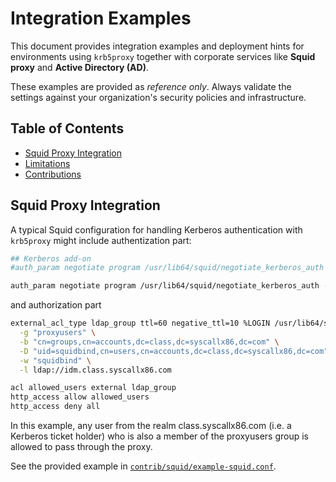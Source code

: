 # Integration Examples

This document provides integration examples and deployment hints for environments 
using `krb5proxy` together with corporate services like **Squid proxy** and **Active Directory (AD)**.

These examples are provided as *reference only*. 
Always validate the settings against your organization's security policies and infrastructure.

## Table of Contents

- [Squid Proxy Integration](#squid-proxy-integration)
- [Limitations](#limitations)
- [Contributions](#contributions)

## Squid Proxy Integration

A typical Squid configuration for handling Kerberos authentication with `krb5proxy` might include authentization part:

```bash
## Kerberos add-on
#auth_param negotiate program /usr/lib64/squid/negotiate_kerberos_auth -k /etc/squid/proxy.keytab

auth_param negotiate program /usr/lib64/squid/negotiate_kerberos_auth -k /etc/squid/proxy.keytab -s HTTP/proxy.class.syscallx86.com@CLASS.SYSCALLX86.COM
```

and authorization part

```bash
external_acl_type ldap_group ttl=60 negative_ttl=10 %LOGIN /usr/lib64/squid/ext_kerberos_ldap_group_acl \
  -g "proxyusers" \
  -b "cn=groups,cn=accounts,dc=class,dc=syscallx86,dc=com" \
  -D "uid=squidbind,cn=users,cn=accounts,dc=class,dc=syscallx86,dc=com" \
  -w "squidbind" \
  -l ldap://idm.class.syscallx86.com

acl allowed_users external ldap_group
http_access allow allowed_users
http_access deny all
```

In this example, any user from the realm class.syscallx86.com (i.e. a Kerberos ticket holder) who is also a member of 
the proxyusers group is allowed to pass through the proxy.


See the provided example in [`contrib/squid/example-squid.conf`](contrib/squid/squid.conf).

